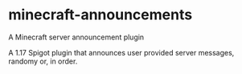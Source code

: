 # minecraft-announcements
A Minecraft server announcement plugin

A 1.17 Spigot plugin that announces user provided server messages, randomy or, in order.
